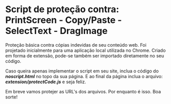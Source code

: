 # Script de proteção contra: PrintScreen - Copy/Paste - SelectText - DragImage  

Proteção básica contra cópias indevidas de seu conteúdo web.
Foi projetado inicialmente para uma aplicação local utilizada no Chrome.
Criado em forma de extensão, pode-se também ser importado diretamente no seu código.

Caso queira apenas implementar o script em seu site, inclua o código do ***noscript.html*** no topo da sua página.
E ao final da página inclua o arquivo: ***extension/protectCode.js*** e seja feliz.

Em breve vamos protejer as URL's dos arquivos.
Por enquanto é isso.
Boa sorte!
